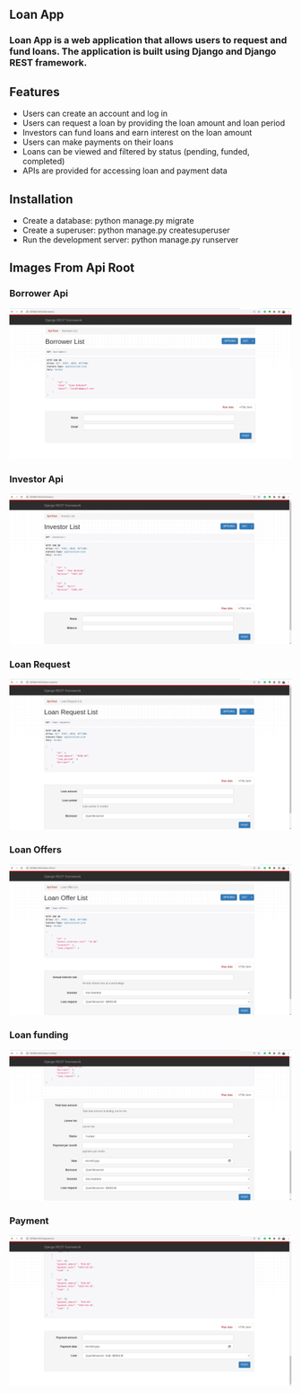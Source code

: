 ## Loan App

### Loan App is a web application that allows users to request and fund loans. The application is built using Django and Django REST framework.

## Features

* Users can create an account and log in
* Users can request a loan by providing the loan amount and loan period
* Investors can fund loans and earn interest on the loan amount
* Users can make payments on their loans
* Loans can be viewed and filtered by status (pending, funded, completed)
* APIs are provided for accessing loan and payment data

## Installation

* Create a database: python manage.py migrate
* Create a superuser: python manage.py createsuperuser
* Run the development server: python manage.py runserver

## Images From Api Root

### Borrower Api
![Borrower](/images/borrower.png)

### Investor Api
![Investor](/images/investor.png)

### Loan Request
![Loan Request](/images/loanRequest.png)

### Loan Offers
![Loan Offer](/images/loanOffer.png)

### Loan funding
![Loan](/images/loan.png)

### Payment
![Payment](/images/payment.png)

